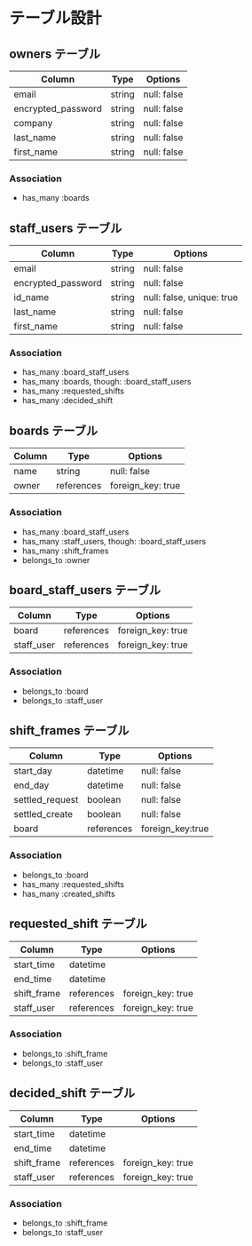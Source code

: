 # テーブル設計

## owners テーブル

| Column             | Type     | Options     |
| ------------------ | -------- | ----------- |
| email              | string   | null: false |
| encrypted_password | string   | null: false |
| company            | string   | null: false |
| last_name          | string   | null: false |
| first_name         | string   | null: false |

### Association

- has_many :boards

## staff_users テーブル

| Column             | Type     | Options                   |
| ------------------ | -------- | ------------------------- |
| email              | string   | null: false               |
| encrypted_password | string   | null: false               |
| id_name            | string   | null: false, unique: true |
| last_name          | string   | null: false               |
| first_name         | string   | null: false               |

### Association

- has_many :board_staff_users
- has_many :boards, though: :board_staff_users
- has_many :requested_shifts
- has_many :decided_shift

## boards テーブル

| Column | Type       | Options           |
| ------ | ---------- | ----------------- |
| name   | string     | null: false       |
| owner  | references | foreign_key: true |

### Association

- has_many :board_staff_users
- has_many :staff_users, though: :board_staff_users
- has_many :shift_frames
- belongs_to :owner

## board_staff_users テーブル

| Column      | Type       | Options           |
| ----------- | ---------- | ----------------- |
| board       | references | foreign_key: true |
| staff_user  | references | foreign_key: true |

### Association

- belongs_to :board
- belongs_to :staff_user

## shift_frames テーブル

| Column          | Type       | Options          |
| --------------- | ---------- | ---------------- |
| start_day       | datetime   | null: false      |
| end_day         | datetime   | null: false      |
| settled_request | boolean    | null: false      |
| settled_create  | boolean    | null: false      |
| board           | references | foreign_key:true |

### Association

- belongs_to :board
- has_many :requested_shifts
- has_many :created_shifts

## requested_shift テーブル

| Column      | Type       | Options           |
| ----------- | ---------- | ----------------- |
| start_time  | datetime   |                   |
| end_time    | datetime   |                   |
| shift_frame | references | foreign_key: true |
| staff_user  | references | foreign_key: true |

### Association

- belongs_to :shift_frame
- belongs_to :staff_user

## decided_shift テーブル

| Column      | Type       | Options           |
| ----------- | ---------- | ----------------- |
| start_time  | datetime   |                   |
| end_time    | datetime   |                   |
| shift_frame | references | foreign_key: true |
| staff_user  | references | foreign_key: true |

### Association

- belongs_to :shift_frame
- belongs_to :staff_user